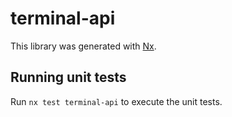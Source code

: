 # terminal-api

This library was generated with [Nx](https://nx.dev).

## Running unit tests

Run `nx test terminal-api` to execute the unit tests.
